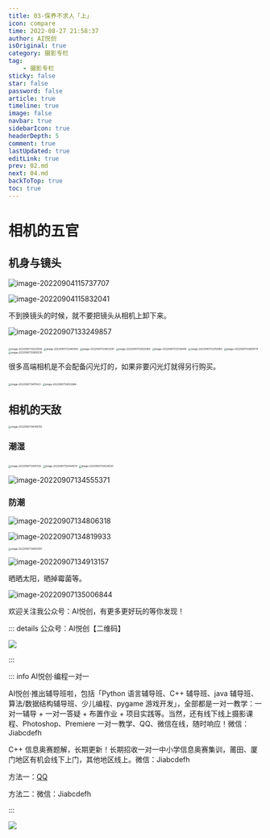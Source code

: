 ```yaml
---
title: 03-保养不求人「上」
icon: compare
time: 2022-08-27 21:58:37
author: AI悦创
isOriginal: true
category: 摄影专栏
tag:
    - 摄影专栏
sticky: false
star: false
password: false
article: true
timeline: true
image: false
navbar: true
sidebarIcon: true
headerDepth: 5
comment: true
lastUpdated: true
editLink: true
prev: 02.md
next: 04.md
backToTop: true
toc: true
---
```


# 相机的五官

## 机身与镜头

![image-20220904115737707](./03.assets/image-20220904115737707.png)

![image-20220904115832041](./03.assets/image-20220904115832041.png)

不到换镜头的时候，就不要把镜头从相机上卸下来。

![image-20220907133249857](./03.assets/image-20220907133249857.png)

<img src="./03.assets/image-20220907133321558.png" alt="image-20220907133321558" style="zoom:33%;" />

<img src="./03.assets/image-20220907133340093.png" alt="image-20220907133340093" style="zoom:33%;" />

<img src="./03.assets/image-20220907133403287.png" alt="image-20220907133403287" style="zoom:33%;" />

<img src="./03.assets/image-20220907133620360.png" alt="image-20220907133620360" style="zoom:33%;" />

<img src="./03.assets/image-20220907133728449.png" alt="image-20220907133728449" style="zoom:33%;" />

<img src="./03.assets/image-20220907133750953.png" alt="image-20220907133750953" style="zoom:33%;" />

<img src="./03.assets/image-20220907133809774.png" alt="image-20220907133809774" style="zoom:33%;" />

<img src="./03.assets/image-20220907133850210.png" alt="image-20220907133850210" style="zoom:33%;" />

很多高端相机是不会配备闪光灯的，如果非要闪光灯就得另行购买。

<img src="./03.assets/image-20220907134111421.png" alt="image-20220907134111421" style="zoom:33%;" />

<img src="./03.assets/image-20220907134133984.png" alt="image-20220907134133984" style="zoom:33%;" />



## 相机的天敌

<img src="./03.assets/image-20220907134316700.png" alt="image-20220907134316700" style="zoom:33%;" />

### 潮湿

<img src="./03.assets/image-20220907134411125.png" alt="image-20220907134411125" style="zoom:33%;" />

<img src="./03.assets/image-20220907134444574.png" alt="image-20220907134444574" style="zoom:33%;" />

<img src="./03.assets/image-20220907134526530.png" alt="image-20220907134526530" style="zoom:33%;" />

![image-20220907134555371](./03.assets/image-20220907134555371.png)

### 防潮

![image-20220907134806318](./03.assets/image-20220907134806318.png)

![image-20220907134819933](./03.assets/image-20220907134819933.png)

<img src="./03.assets/image-20220907134835051.png" alt="image-20220907134835051" style="zoom:33%;" />

![image-20220907134913157](./03.assets/image-20220907134913157.png)

晒晒太阳，晒掉霉菌等。

![image-20220907135006844](./03.assets/image-20220907135006844.png)















































欢迎关注我公众号：AI悦创，有更多更好玩的等你发现！

::: details 公众号：AI悦创【二维码】

![](/gzh.jpg)

:::

::: info AI悦创·编程一对一

AI悦创·推出辅导班啦，包括「Python 语言辅导班、C++ 辅导班、java 辅导班、算法/数据结构辅导班、少儿编程、pygame 游戏开发」，全部都是一对一教学：一对一辅导 + 一对一答疑 + 布置作业 + 项目实践等。当然，还有线下线上摄影课程、Photoshop、Premiere 一对一教学、QQ、微信在线，随时响应！微信：Jiabcdefh

C++ 信息奥赛题解，长期更新！长期招收一对一中小学信息奥赛集训，莆田、厦门地区有机会线下上门，其他地区线上。微信：Jiabcdefh

方法一：[QQ](http://wpa.qq.com/msgrd?v=3&uin=1432803776&site=qq&menu=yes)

方法二：微信：Jiabcdefh

:::

![](/zsxq.jpg)























